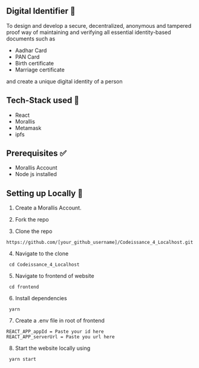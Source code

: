 ## Digital Identifier :monocle_face:

To design and develop a secure, decentralized, anonymous and tampered proof way of maintaining and verifying all essential identity-based documents such as 
- Aadhar Card
- PAN Card
- Birth certificate
- Marriage certificate

 and create a unique digital identity of a person


## Tech-Stack used :dart:

- React
- Morallis 
- Metamask
- ipfs

## Prerequisites :white_check_mark:
- Morallis Account 
- Node js installed


## Setting up Locally   :construction:

1. Create a Morallis Account.

2. Fork the repo

3. Clone the repo
```
https://github.com/[your_github_username]/Codeissance_4_Localhost.git
```

4. Navigate to the clone
```
 cd Codeissance_4_Localhost
```

5. Navigate to frontend of website
```
 cd frontend
```

6. Install dependencies

```
 yarn
```

7. Create a .env file in root of frontend

```
REACT_APP_appId = Paste your id here
REACT_APP_serverUrl = Paste you url here
```



8. Start the website locally using
```
 yarn start
```










